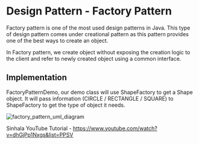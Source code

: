 <h1>Design Pattern - Factory Pattern</h1>

Factory pattern is one of the most used design patterns in Java. This type of design pattern comes under creational pattern as this pattern provides one of the best ways to create an object.

In Factory pattern, we create object without exposing the creation logic to the client and refer to newly created object using a common interface.

<h2>Implementation</h2
We're going to create a Shape interface and concrete classes implementing the Shape interface. A factory class ShapeFactory is defined as a next step.

FactoryPatternDemo, our demo class will use ShapeFactory to get a Shape object. It will pass information (CIRCLE / RECTANGLE / SQUARE) to ShapeFactory to get the type of object it needs.

![factory_pattern_uml_diagram](https://user-images.githubusercontent.com/79799727/203266619-cfb0d773-4537-43b0-87c6-daca0bbed9b3.jpeg)


Sinhala YouTube Tutorial - https://www.youtube.com/watch?v=dhGjPp1Nxgs&list=PPSV

